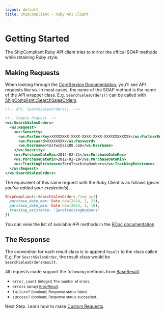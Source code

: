 ```yaml
---
layout: default
title: ShipCompliant - Ruby API Client
---
```


# Getting Started

The ShipCompliant Ruby API client tries to mirror the offical SOAP methods while
retaining Ruby style.

## Making Requests

When looking through the [CoreService Documentation][core_service], you'll see
API requests like so. In most cases, the name of the SOAP method is the name of
the API wrapper class. E.g. `SearchSalesOrders()` can be called with
[ShipCompliant::SearchSalesOrders][search_sales_orders_class].

```xml
<!-- API: SearchSalesOrders(). -->

<!-- Sample Request -->
<ws:SearchSalesOrders>
  <ws:Request>
    <ws:Security>
      <ws:PartnerKey>XXXXXXXX-XXXX-XXXX-XXXX-XXXXXXXXXXXX</ws:PartnerKey>
      <ws:Password>XXXXXXXX</ws:Password>
      <ws:Username>testws@six88.com</ws:Username>
    </ws:Security>
    <ws:PurchaseDateMax>2014-02-21</ws:PurchaseDateMax>
    <ws:PurchaseDateMin>2012-02-19</ws:PurchaseDateMin>
    <ws:TrackingExistence>ZeroTrackingNumbers</ws:TrackingExistence>
  </ws:Request>
</ws:SearchSalesOrders>
```

The equivalent of this same request with the Ruby Client is as follows (_given
you've added your credentials_).

```ruby
ShipCompliant::SearchSalesOrders.find_by({
  purchase_date_max: Date.new(2014, 2, 21),
  purchase_date_min: Date.new(2014, 2, 19),
  tracking_existence: 'ZeroTrackingNumbers'
})
```

You can view the list of available API methods in the [RDoc
documentation][rdocs].

## The Response

The convention for each result class is to append `Result` to the class called.
E.g. For `SearchSalesOrder`, the result class would be
`SearchSalesOrdersResult`.

All requests made support the following methods from
[BaseResult][base_result_class].

- `error_count` <small>(integer) The number of errors.</small>
- `errors` <small>(array) [ErrorResult][error_result_class].</small>
- `failure?` <small>(boolean) Response status failed.</small>
- `success?` <small>(boolean) Response status succeeded.</small>

Next Step. Learn how to make [Custom Requests][custom_requests].

[core_service]: https://shipcompliant.desk.com/customer/portal/articles/1451976-api-coreservice-v1-2?b_id=2759
[search_sales_orders_class]: ../rdoc/classes/ShipCompliant/SearchSalesOrders.html
[rdocs]: ../rdoc
[base_result_class]: ../rdoc/classes/ShipCompliant/BaseResult.html
[error_result_class]: ../rdoc/classes/ShipCompliant/ErrorResult.html
[custom_requests]: custom-requests.html
